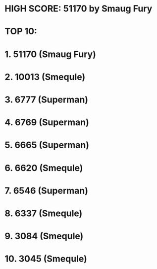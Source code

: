 # HIGH SCORE: 51170 by Smaug Fury

# TOP 10:
# 1. 51170 (Smaug Fury)
# 2. 10013 (Smequle)
# 3. 6777 (Superman)
# 4. 6769 (Superman)
# 5. 6665 (Superman)
# 6. 6620 (Smequle)
# 7. 6546 (Superman)
# 8. 6337 (Smequle)
# 9. 3084 (Smequle)
# 10. 3045 (Smequle)
